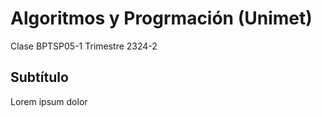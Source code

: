 # Algoritmos y Progrmación (Unimet)

Clase BPTSP05-1
Trimestre 2324-2

## Subtítulo

Lorem ipsum dolor
